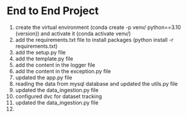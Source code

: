 # End to End Project

1. create the virtual environment (conda create -p venv/ python==3.10 (version)) and activate it (conda activate venv/)
2. add the requirements.txt file to install packages (python install -r requirements.txt)
3. add the setup.py file
4. add the template.py file
5. add the content in the logger file
6. add the content in the exception.py file
7. updated the app.py file
8. reading the data from mysql database and updated the utils.py file
9. updated the data_ingestion.py file
10. configured dvc for dataset tracking
11. updated the data_ingestion.py file
12. 